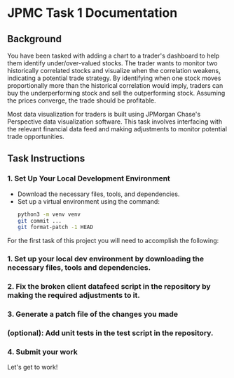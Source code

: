 # JPMC Task 1 Documentation

## Background

You have been tasked with adding a chart to a trader's dashboard to help them identify under/over-valued stocks. The trader wants to monitor two historically correlated stocks and visualize when the correlation weakens, indicating a potential trade strategy. By identifying when one stock moves proportionally more than the historical correlation would imply, traders can buy the underperforming stock and sell the outperforming stock. Assuming the prices converge, the trade should be profitable.

Most data visualization for traders is built using JPMorgan Chase's Perspective data visualization software. This task involves interfacing with the relevant financial data feed and making adjustments to monitor potential trade opportunities.

## Task Instructions

### 1. Set Up Your Local Development Environment

- Download the necessary files, tools, and dependencies.
- Set up a virtual environment using the command:
  ```sh
  python3 -m venv venv
  git commit ...
  git format-patch -1 HEAD

For the first task of this project you will need to accomplish the following:

### 1. Set up your local dev environment by downloading the necessary files, tools and dependencies.
### 2. Fix the broken client datafeed script in the repository by making the required adjustments to it.
### 3. Generate a patch file of the changes you made
### (optional): Add unit tests in the test script in the repository.
### 4. Submit your work
Let's get to work! 

